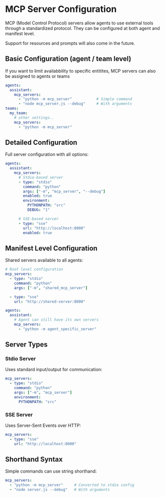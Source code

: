 # MCP Server Configuration

MCP (Model Control Protocol) servers allow agents to use external tools through a standardized protocol. They can be configured at both agent and manifest level.

Support for resources and prompts will also come in the future.


## Basic Configuration (agent / team level)

If you want to limit availabbility to specific entitites, MCP servers can also be assigned
to agents or teams

```yaml
agents:
  assistant:
    mcp_servers:
      - "python -m mcp_server"           # Simple command
      - "node mcp_server.js --debug"     # With arguments
teams:
  my_team:
    # other settings..
    mcp_servers:
      - "python -m mcp_server"

```

## Detailed Configuration
Full server configuration with all options:
```yaml
agents:
  assistant:
    mcp_servers:
      # Stdio-based server
      - type: "stdio"
        command: "python"
        args: ["-m", "mcp_server", "--debug"]
        enabled: true
        environment:
          PYTHONPATH: "src"
          DEBUG: "1"

      # SSE-based server
      - type: "sse"
        url: "http://localhost:8000"
        enabled: true
```

## Manifest Level Configuration
Shared servers available to all agents:
```yaml
# Root level configuration
mcp_servers:
  - type: "stdio"
    command: "python"
    args: ["-m", "shared_mcp_server"]

  - type: "sse"
    url: "http://shared-server:8000"

agents:
  assistant:
    # Agent can still have its own servers
    mcp_servers:
      - "python -m agent_specific_server"
```

## Server Types

### Stdio Server
Uses standard input/output for communication:
```yaml
mcp_servers:
  - type: "stdio"
    command: "python"
    args: ["-m", "mcp_server"]
    environment:
      PYTHONPATH: "src"
```

### SSE Server
Uses Server-Sent Events over HTTP:
```yaml
mcp_servers:
  - type: "sse"
    url: "http://localhost:8000"
```

## Shorthand Syntax
Simple commands can use string shorthand:
```yaml
mcp_servers:
  - "python -m mcp_server"     # Converted to stdio config
  - "node server.js --debug"   # With arguments
```
